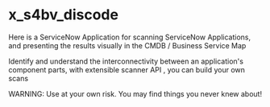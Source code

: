 # x_s4bv_discode

Here is a ServiceNow Application for scanning ServiceNow Applications, and presenting the results visually in the CMDB / Business Service Map

Identify and understand the interconnectivity between an application's component parts, with extensible scanner API , you can build your own scans


WARNING: Use at your own risk. You may find things you never knew about! 
